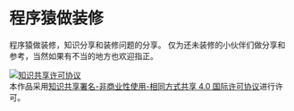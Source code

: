 # 程序猿做装修
程序猿做装修，知识分享和装修问题的分享。
仅为还未装修的小伙伴们做分享和参考，当然如果有不当的地方也欢迎指正。



<a rel="license" href="http://creativecommons.org/licenses/by-nc-sa/4.0/"><img alt="知识共享许可协议" style="border-width:0" src="https://i.creativecommons.org/l/by-nc-sa/4.0/88x31.png" /></a><br />本作品采用<a rel="license" href="http://creativecommons.org/licenses/by-nc-sa/4.0/">知识共享署名-非商业性使用-相同方式共享 4.0 国际许可协议</a>进行许可。
